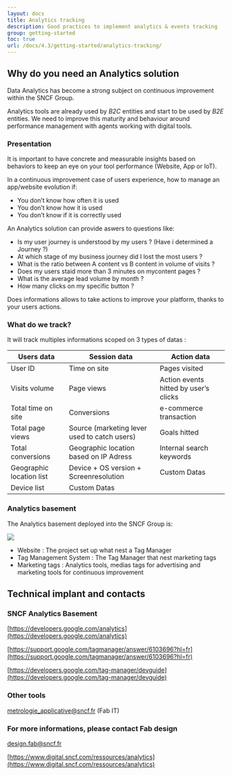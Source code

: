 ```yaml
---
layout: docs
title: Analytics tracking
description: Good practices to implement analytics & events tracking
group: getting-started
toc: true
url: /docs/4.3/getting-started/analytics-tracking/
---
```


## Why do you need an Analytics solution

Data Analytics has become a strong subject on continuous improvement within the SNCF Group.

Analytics tools are already used by _B2C_ entities and start to be used by _B2E_ entities. We need to improve this maturity and behaviour around performance management with agents working with digital tools.

### Presentation

It is important to have concrete and measurable insights based on behaviors to keep an eye on your tool performance (Website, App or IoT).

In a continuous improvement case of users experience, how to manage an app/website evolution if:

- You don’t know how often it is used
- You don’t know how it is used
- You don’t know if it is correctly used

An Analytics solution can provide aswers to questions like:

- Is my user journey is understood by my users ? (Have i determined a Journey ?)
- At which stage of my business journey did I lost the most users ?
- What is the ratio between A content vs B content in volume of visits ?
- Does my users staid more than 3 minutes on mycontent pages ?
- What is the average lead volume by month ?
- How many clicks on my specific button ?

Does informations allows to take actions to improve your platform, thanks to your users actions.

### What do we track?

It will track multiples informations scoped on 3 types of datas :

| Users data               | Session data                                 | Action data                           |
|--------------------------|----------------------------------------------|---------------------------------------|
| User ID                  | Time on site                                 | Pages visited                         |
| Visits volume            | Page views                                   | Action events hitted by user’s clicks |
| Total time on site       | Conversions                                  | e-commerce transaction                |
| Total page views         | Source (marketing lever used to catch users) | Goals hitted                          |
| Total conversions        | Geographic location based on IP Adress       | Internal search keywords              |
| Geographic location list | Device + OS version + Screenresolution       | Custom Datas                          |
| Device list              | Custom Datas                                 |                                       |

### Analytics basement

The Analytics basement deployed into the SNCF Group is:

<img class="img-fluid" src="/analytics-tracking.png">

- Website : The project set up what nest a Tag Manager
- Tag Management System : The Tag Manager that nest marketing tags
- Marketing tags : Analytics tools, medias tags for advertising and marketing tools for continuous improvement

## Technical implant and contacts

### SNCF Analytics Basement

[https://developers.google.com/analytics](https://developers.google.com/analytics)

[https://support.google.com/tagmanager/answer/6103696?hl=fr](https://support.google.com/tagmanager/answer/6103696?hl=fr)

[https://developers.google.com/tag-manager/devguide](https://developers.google.com/tag-manager/devguide)

### Other tools

[metrologie_applicative@sncf.fr](mailto:metrologie_applicative@sncf.fr) (Fab IT)

### For more informations, please contact Fab design

[design.fab@sncf.fr](mailto:design.fab@sncf.fr)

[https://www.digital.sncf.com/ressources/analytics](https://www.digital.sncf.com/ressources/analytics)

